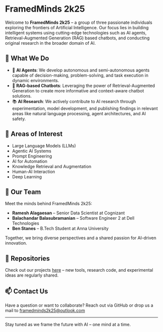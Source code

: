 # FramedMinds 2k25

Welcome to **FramedMinds 2k25** – a group of three passionate individuals exploring the frontiers of Artificial Intelligence. Our focus lies in building intelligent systems using cutting-edge technologies such as AI agents, Retrieval-Augmented Generation (RAG) based chatbots, and conducting original research in the broader domain of AI.

## 🚀 What We Do

- 🤖 **AI Agents**: We develop autonomous and semi-autonomous agents capable of decision-making, problem-solving, and task execution in dynamic environments.
- 💬 **RAG-based Chatbots**: Leveraging the power of Retrieval-Augmented Generation to create more informative and context-aware chatbot solutions.
- 📚 **AI Research**: We actively contribute to AI research through experimentation, model development, and publishing findings in relevant areas like natural language processing, agent architectures, and AI safety.

## 🔬 Areas of Interest

- Large Language Models (LLMs)
- Agentic AI Systems
- Prompt Engineering
- AI for Automation
- Knowledge Retrieval and Augmentation
- Human-AI Interaction
- Deep Learning


## 👥 Our Team

Meet the minds behind FramedMinds 2k25:

- **Ramesh Alagaesan** – Senior Data Scientist at Cognizant
- **Balachandar Balasubramanian** – Software Engineer 2 at Dell Technologies
- **Ben Stanes** – B.Tech Student at Anna University

Together, we bring diverse perspectives and a shared passion for AI-driven innovation.

## 📂 Repositories

Check out our projects [here](https://github.com/FramedMinds2k25) – new tools, research code, and experimental ideas are regularly shared.

## 📫 Contact Us

Have a question or want to collaborate? Reach out via GitHub or drop us a mail to framedminds2k25@outlook.com

---

Stay tuned as we frame the future with AI – one mind at a time.
